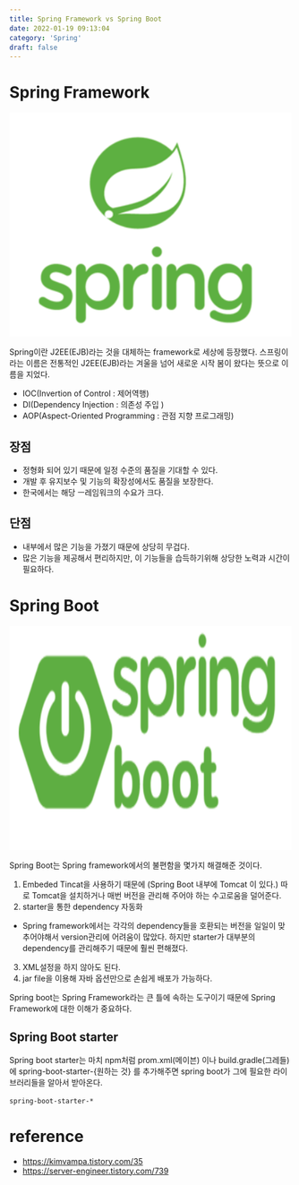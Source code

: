 ```yaml
---
title: Spring Framework vs Spring Boot
date: 2022-01-19 09:13:04
category: 'Spring'
draft: false
---
```


# Spring Framework

<p align="center"><img src="1.png" height="400px" width="600px"></p>
Spring이란 J2EE(EJB)라는 것을 대체하는 framework로 세상에 등장했다. 스프링이라는 이름은 전통적인 J2EE(EJB)라는 겨울을 넘어 새로운 시작 봄이 왔다는 뜻으로 이름을 지었다.

- IOC(Invertion of Control : 제어역행)
- DI(Dependency Injection : 의존성 주입 )
- AOP(Aspect-Oriented Programming : 관점 지향 프로그래밍)

## 장점

- 정형화 되어 있기 때문에 일정 수준의 품질을 기대할 수 있다.
- 개발 후 유지보수 및 기능의 확장성에서도 품질을 보장한다.
- 한국에서는 해당 ㅡ레임워크의 수요가 크다.

## 단점

- 내부에서 많은 기능을 가졌기 때문에 상당히 무겁다.
- 많은 기능을 제공해서 편리하지만, 이 기능들을 습득하기위해 상당한 노력과 시간이 필요하다.

# Spring Boot

<p align="center"><img src="2.png" height="400px" width="600px"></p>

Spring Boot는 Spring framework에서의 불편함을 몇가지 해결해준 것이다.

1. Embeded Tincat을 사용하기 때문에 (Spring Boot 내부에 Tomcat 이 있다.) 따로 Tomcat을 설치하거나 매번 버전을 관리해 주어야 하는 수고로움을 덜어준다.
2. starter을 통한 dependency 자동화

- Spring framework에서는 각각의 dependency들을 호환되는 버전을 일일이 맞추어야해서 version관리에 어려움이 많았다. 하지만 starter가 대부분의 dependency를 관리해주기 때문에 훨씬 편해졌다.

3. XML설정을 하지 않아도 된다.
4. jar file을 이용해 자바 옵션만으로 손쉽게 배포가 가능하다.

Spring boot는 Spring Framework라는 큰 틀에 속하는 도구이기 때문에 Spring Framework에 대한 이해가 중요하다.

## Spring Boot starter

Spring boot starter는 마치 npm처럼 prom.xml(메이븐) 이나 build.gradle(그레들)에 spring-boot-starter-{원하는 것} 를 추가해주면 spring boot가 그에 필요한 라이브러리들을 알아서 받아온다.

`spring-boot-starter-*`

# reference

- https://kimvampa.tistory.com/35
- https://server-engineer.tistory.com/739
